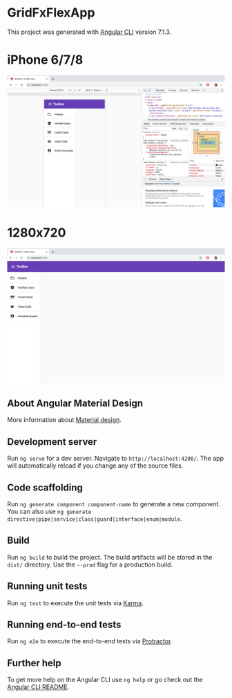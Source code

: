 # GridFxFlexApp

This project was generated with [Angular CLI](https://github.com/angular/angular-cli) version 7.1.3.

# iPhone 6/7/8
![Alt text](https://github.com/sercanparker/Angular-Samples/blob/master/SideNavToolbar-App/iphone678.png "Test Execution")

# 1280x720
![Alt text](https://github.com/sercanparker/Angular-Samples/blob/master/SideNavToolbar-App/1280x720.png "Test Execution")


## About Angular Material Design

More information about [Material design](https://material.angular.io/).

## Development server

Run `ng serve` for a dev server. Navigate to `http://localhost:4200/`. The app will automatically reload if you change any of the source files.

## Code scaffolding

Run `ng generate component component-name` to generate a new component. You can also use `ng generate directive|pipe|service|class|guard|interface|enum|module`.

## Build

Run `ng build` to build the project. The build artifacts will be stored in the `dist/` directory. Use the `--prod` flag for a production build.

## Running unit tests

Run `ng test` to execute the unit tests via [Karma](https://karma-runner.github.io).

## Running end-to-end tests

Run `ng e2e` to execute the end-to-end tests via [Protractor](http://www.protractortest.org/).

## Further help

To get more help on the Angular CLI use `ng help` or go check out the [Angular CLI README](https://github.com/angular/angular-cli/blob/master/README.md).
